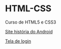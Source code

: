 # HTML-CSS
 Curso de HTML5 e CSS3


<a href="https://andre09moraes.github.io/HTML-CSS/EXERCICIOS/desafios/d10-Corre%C3%A7%C3%A3o/" target="_blank">Site história do Android</a>

<a href="https://andre09moraes.github.io/HTML-CSS/meus-treinos/tr003/index.html" target="_blank">Tela de login</a>